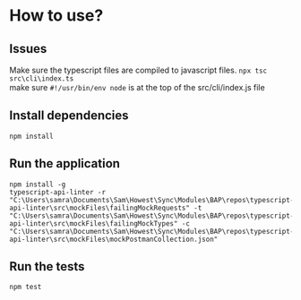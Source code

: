 # How to use?
## Issues
Make sure the typescript files are compiled to javascript files.
```npx tsc src\cli\index.ts```  
make sure ```#!/usr/bin/env node``` is at the top of the src/cli/index.js file
## Install dependencies
```
npm install
```
## Run the application

```
npm install -g
typescript-api-linter -r "C:\Users\samra\Documents\Sam\Howest\Sync\Modules\BAP\repos\typescript-api-linter\src\mockFiles\failingMockRequests" -t "C:\Users\samra\Documents\Sam\Howest\Sync\Modules\BAP\repos\typescript-api-linter\src\mockFiles\failingMockTypes" -c "C:\Users\samra\Documents\Sam\Howest\Sync\Modules\BAP\repos\typescript-api-linter\src\mockFiles\mockPostmanCollection.json"
```
## Run the tests
```
npm test
```